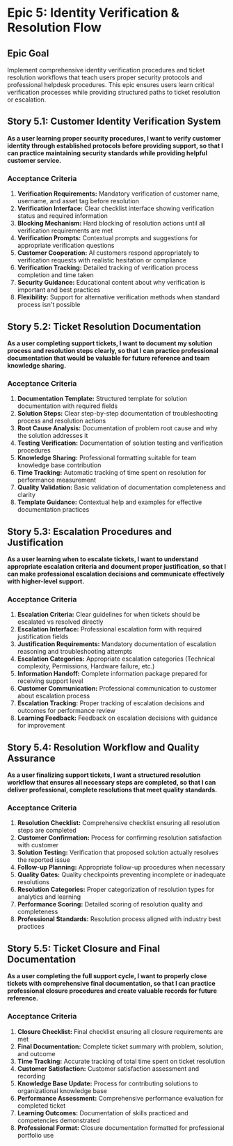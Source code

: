 # Epic 5: Identity Verification & Resolution Flow

## Epic Goal

Implement comprehensive identity verification procedures and ticket resolution workflows that teach users proper security protocols and professional helpdesk procedures. This epic ensures users learn critical verification processes while providing structured paths to ticket resolution or escalation.

## Story 5.1: Customer Identity Verification System

**As a user learning proper security procedures, I want to verify customer identity through established protocols before providing support, so that I can practice maintaining security standards while providing helpful customer service.**

### Acceptance Criteria

1. **Verification Requirements:** Mandatory verification of customer name, username, and asset tag before resolution
2. **Verification Interface:** Clear checklist interface showing verification status and required information
3. **Blocking Mechanism:** Hard blocking of resolution actions until all verification requirements are met
4. **Verification Prompts:** Contextual prompts and suggestions for appropriate verification questions
5. **Customer Cooperation:** AI customers respond appropriately to verification requests with realistic hesitation or compliance
6. **Verification Tracking:** Detailed tracking of verification process completion and time taken
7. **Security Guidance:** Educational content about why verification is important and best practices
8. **Flexibility:** Support for alternative verification methods when standard process isn't possible

## Story 5.2: Ticket Resolution Documentation

**As a user completing support tickets, I want to document my solution process and resolution steps clearly, so that I can practice professional documentation that would be valuable for future reference and team knowledge sharing.**

### Acceptance Criteria

1. **Documentation Template:** Structured template for solution documentation with required fields
2. **Solution Steps:** Clear step-by-step documentation of troubleshooting process and resolution actions
3. **Root Cause Analysis:** Documentation of problem root cause and why the solution addresses it
4. **Testing Verification:** Documentation of solution testing and verification procedures
5. **Knowledge Sharing:** Professional formatting suitable for team knowledge base contribution
6. **Time Tracking:** Automatic tracking of time spent on resolution for performance measurement
7. **Quality Validation:** Basic validation of documentation completeness and clarity
8. **Template Guidance:** Contextual help and examples for effective documentation practices

## Story 5.3: Escalation Procedures and Justification

**As a user learning when to escalate tickets, I want to understand appropriate escalation criteria and document proper justification, so that I can make professional escalation decisions and communicate effectively with higher-level support.**

### Acceptance Criteria

1. **Escalation Criteria:** Clear guidelines for when tickets should be escalated vs resolved directly
2. **Escalation Interface:** Professional escalation form with required justification fields
3. **Justification Requirements:** Mandatory documentation of escalation reasoning and troubleshooting attempts
4. **Escalation Categories:** Appropriate escalation categories (Technical complexity, Permissions, Hardware failure, etc.)
5. **Information Handoff:** Complete information package prepared for receiving support level
6. **Customer Communication:** Professional communication to customer about escalation process
7. **Escalation Tracking:** Proper tracking of escalation decisions and outcomes for performance review
8. **Learning Feedback:** Feedback on escalation decisions with guidance for improvement

## Story 5.4: Resolution Workflow and Quality Assurance

**As a user finalizing support tickets, I want a structured resolution workflow that ensures all necessary steps are completed, so that I can deliver professional, complete resolutions that meet quality standards.**

### Acceptance Criteria

1. **Resolution Checklist:** Comprehensive checklist ensuring all resolution steps are completed
2. **Customer Confirmation:** Process for confirming resolution satisfaction with customer
3. **Solution Testing:** Verification that proposed solution actually resolves the reported issue
4. **Follow-up Planning:** Appropriate follow-up procedures when necessary
5. **Quality Gates:** Quality checkpoints preventing incomplete or inadequate resolutions
6. **Resolution Categories:** Proper categorization of resolution types for analytics and learning
7. **Performance Scoring:** Detailed scoring of resolution quality and completeness
8. **Professional Standards:** Resolution process aligned with industry best practices

## Story 5.5: Ticket Closure and Final Documentation

**As a user completing the full support cycle, I want to properly close tickets with comprehensive final documentation, so that I can practice professional closure procedures and create valuable records for future reference.**

### Acceptance Criteria

1. **Closure Checklist:** Final checklist ensuring all closure requirements are met
2. **Final Documentation:** Complete ticket summary with problem, solution, and outcome
3. **Time Tracking:** Accurate tracking of total time spent on ticket resolution
4. **Customer Satisfaction:** Customer satisfaction assessment and recording
5. **Knowledge Base Update:** Process for contributing solutions to organizational knowledge base
6. **Performance Assessment:** Comprehensive performance evaluation for completed ticket
7. **Learning Outcomes:** Documentation of skills practiced and competencies demonstrated
8. **Professional Format:** Closure documentation formatted for professional portfolio use
